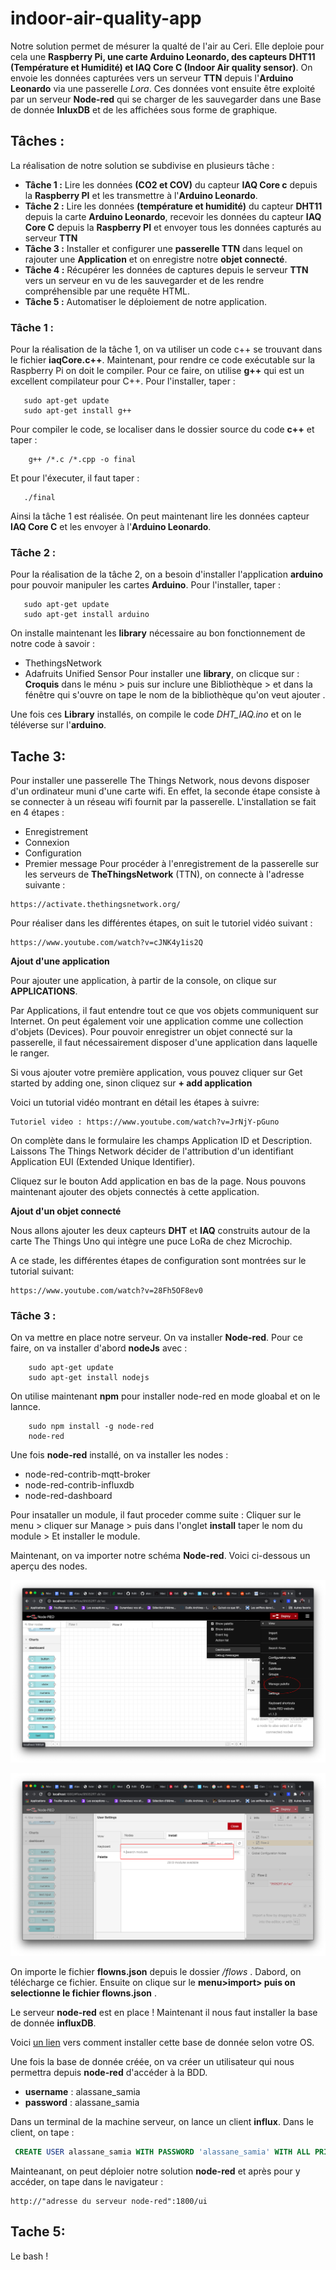 # indoor-air-quality-app

Notre solution permet de mésurer la qualté de l'air au Ceri. Elle deploie pour cela une **Raspberry Pi, une carte Arduino Leonardo, des capteurs DHT11 (Température et Humidité) et IAQ Core C (Indoor Air quality sensor)**. On envoie les données capturées vers un serveur **TTN** depuis l'**Arduino Leonardo** via une passerelle *Lora*. Ces données vont ensuite être exploité par un serveur **Node-red** qui se charger de les sauvegarder dans une Base de donnée **InluxDB** et de les affichées sous forme de graphique. 
## Tâches : 
 La réalisation de notre solution se subdivise en plusieurs tâche : 
* **Tâche 1 :** Lire les données **(CO2 et COV)** du capteur **IAQ Core c** depuis la **Raspberry PI**  et les transmettre à l'**Arduino Leonardo**. 
* **Tâche 2 :** Lire les données **(température et humidité)** du capteur **DHT11** depuis la carte **Arduino Leonardo**, recevoir les données du capteur **IAQ Core C** depuis la **Raspberry PI** et envoyer tous les données capturés au serveur **TTN**
* **Tâche 3 :**  Installer et configurer une **passerelle TTN** dans lequel on rajouter une **Application** et on enregistre notre **objet connecté**.
* **Tâche 4 :**  Récupérer les données de captures  depuis le serveur **TTN** vers un serveur en vu de les sauvegarder et  de les rendre compréhensible par une requête HTML.
* **Tâche 5 :** Automatiser le déploiement de notre application.

### Tâche 1 : 
Pour la réalisation de la tâche 1, on va utiliser un code c++ se trouvant dans le fichier **iaqCore.c++**. 
Maintenant, pour rendre ce code exécutable sur la Raspberry Pi on doit le compiler. Pour ce faire, on utilise **g++** qui est un excellent compilateur pour C++.
Pour l'installer, taper : 
``` 
   sudo apt-get update 
   sudo apt-get install g++
```
Pour compiler le code, se localiser dans le dossier source du code **c++** et taper : 
``` 
    g++ /*.c /*.cpp -o final
```
Et pour l'éxecuter, il faut taper : 
``` 
   ./final
```
Ainsi la tâche 1 est réalisée. On peut maintenant lire les données capteur **IAQ Core C** et les envoyer à l'**Arduino Leonardo**.

### Tâche 2 : 
Pour la réalisation de la tâche 2, on a besoin d'installer l'application **arduino** pour pouvoir manipuler les cartes **Arduino**.
Pour l'installer, taper : 
``` 
   sudo apt-get update
   sudo apt-get install arduino
```
On installe maintenant les **library** nécessaire au bon fonctionnement de notre code à savoir : 
- ThethingsNetwork
- Adafruits Unified Sensor
Pour installer une **library**, on clicque sur : 
**Croquis** dans le ménu > puis sur inclure une Bibliothèque > et dans la fénêtre qui s'ouvre on tape le nom de la bibliothèque qu'on veut ajouter .

Une fois ces **Library** installés, on compile le code *DHT_IAQ.ino* et on le téléverse sur l'**arduino**.


## Tache 3:
Pour installer une passerelle The Things Network, nous devons disposer d'un ordinateur muni d'une carte wifi.
En effet, la seconde étape consiste à se connecter à un réseau wifi fournit par la passerelle.
L'installation se fait en 4 étapes :
 - Enregistrement
 - Connexion
 - Configuration
 - Premier message
Pour procéder à l'enregistrement de la passerelle sur les serveurs de **TheThingsNetwork** (TTN), on connecte à l'adresse suivante : 
```https
https://activate.thethingsnetwork.org/
```
Pour réaliser dans les différentes étapes, on suit le tutoriel vidéo suivant :
```https
https://www.youtube.com/watch?v=cJNK4y1is2Q
```
**Ajout d'une application**

Pour ajouter une application, à partir de la console, on clique sur **APPLICATIONS**.

Par Applications, il faut entendre tout ce que vos objets communiquent sur Internet. On peut également voir
une application comme une collection d'objets (Devices). Pour pouvoir enregistrer un objet connecté sur la
passerelle, il faut nécessairement disposer d'une application dans laquelle le ranger.

Si vous ajouter votre première application, vous pouvez cliquer sur Get started by adding one, sinon cliquez
sur **+ add application**

Voici un tutorial vidéo montrant en détail les étapes à suivre:
```https
Tutoriel video : https://www.youtube.com/watch?v=JrNjY-pGuno
```
On complète dans le formulaire les champs Application ID et Description. Laissons The Things Network décider
de l'attribution d'un identifiant Application EUI (Extended Unique Identifier).

Cliquez sur le bouton Add application en bas de la page. Nous pouvons maintenant ajouter des objets
connectés à cette application.

**Ajout d'un objet connecté**

Nous allons ajouter les deux capteurs **DHT** et **IAQ** construits autour de la carte The Things Uno
qui intègre une puce LoRa de chez Microchip.

A ce stade, les différentes étapes de configuration sont montrées sur le tutorial suivant:
```https
https://www.youtube.com/watch?v=28Fh5OF8ev0
```


### Tâche 3 : 
On va mettre en place notre serveur. On va installer **Node-red**. 
Pour ce faire, on va installer d'abord **nodeJs** avec :
``` 
    sudo apt-get update
    sudo apt-get install nodejs
```
On utilise maintenant **npm** pour installer node-red en mode gloabal et on le lannce.

``` 
    sudo npm install -g node-red
    node-red
```
Une fois **node-red** installé, on va installer les nodes : 
- node-red-contrib-mqtt-broker
- node-red-contrib-influxdb
- node-red-dashboard


Pour insataller un module, il faut proceder comme suite : 
Cliquer sur le menu > cliquer sur Manage >  puis dans l'onglet **install** taper le nom du module >  Et installer le module.

Maintenant, on va importer notre schéma **Node-red**. Voici ci-dessous un aperçu des nodes.

![Image du choix de Manage dans le Menu](/images/1.png)

![Image de recherche du module](/images/2.png)

On importe le fichier **flowns.json** depuis le dossier */flows* . 
Dabord, on télécharge ce fichier. Ensuite on clique sur le **menu>import> puis on selectionne le fichier flowns.json** .

Le serveur **node-red** est en place ! Maintenant il nous faut installer la base de donnée **influxDB**.

Voici [un lien](https://docs.influxdata.com/influxdb/v1.8/introduction/install/) vers comment installer cette base de donnée selon votre OS. 

Une fois la base de donnée créée, on va créer un utilisateur qui nous permettra depuis **node-red** d'accéder à la BDD.
* **username** : alassane_samia
* **password** : alassane_samia

Dans un terminal de la machine serveur, on lance un client **influx**.
Dans le client, on tape : 
```sql
 CREATE USER alassane_samia WITH PASSWORD 'alassane_samia' WITH ALL PRIVILEGES
```
Mainteanant, on peut déploier notre solution **node-red** et après pour y accéder,  on tape dans le navigateur :
```http
http://"adresse du serveur node-red":1800/ui
```


## Tache 5:
Le bash !



 







